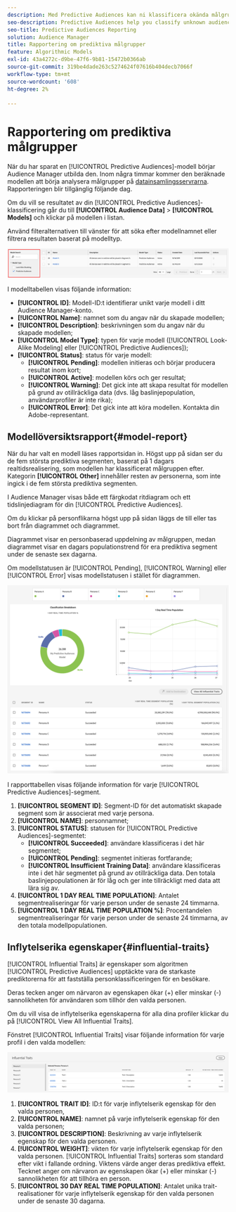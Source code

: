 ```yaml
---
description: Med Predictive Audiences kan ni klassificera okända målgrupper i distinkta personas i realtid med datavetenskap.
seo-description: Predictive Audiences help you classify unknown audiences into distinct personas in real-time, using data science.
seo-title: Predictive Audiences Reporting
solution: Audience Manager
title: Rapportering om prediktiva målgrupper
feature: Algorithmic Models
exl-id: 43a4272c-d9be-47f6-9b81-15472b0366ab
source-git-commit: 319be4dade263c5274624f07616b404decb7066f
workflow-type: tm+mt
source-wordcount: '608'
ht-degree: 2%

---
```


# Rapportering om prediktiva målgrupper

När du har sparat en [!UICONTROL Predictive Audiences]-modell börjar Audience Manager utbilda den. Inom några timmar kommer den beräknade modellen att börja analysera målgrupper på [datainsamlingsservrarna](https://experienceleague.adobe.com/docs/audience-manager/user-guide/reference/system-components/components-data-collection.html?lang=sv-SE#dcs-pcs). Rapporteringen blir tillgänglig följande dag.

Om du vill se resultatet av din [!UICONTROL Predictive Audiences]-klassificering går du till **[!UICONTROL Audience Data]** > **[!UICONTROL Models]** och klickar på modellen i listan.

Använd filteralternativen till vänster för att söka efter modellnamnet eller filtrera resultaten baserat på modelltyp.

![prediktiv-audiences-filter](assets/predictive-audiences-filter-models.png)

I modelltabellen visas följande information:

* **[!UICONTROL ID]**: Modell-ID:t identifierar unikt varje modell i ditt Audience Manager-konto.
* **[!UICONTROL Name]**: namnet som du angav när du skapade modellen;
* **[!UICONTROL Description]**: beskrivningen som du angav när du skapade modellen;
* **[!UICONTROL Model Type]**: typen för varje modell ([!UICONTROL Look-Alike Modeling] eller [!UICONTROL Predictive Audiences]);
* **[!UICONTROL Status]**: status för varje modell:
   * **[!UICONTROL Pending]**: modellen initieras och börjar producera resultat inom kort;
   * **[!UICONTROL Active]**: modellen körs och ger resultat;
   * **[!UICONTROL Warning]**: Det gick inte att skapa resultat för modellen på grund av otillräckliga data (dvs. låg baslinjepopulation, användarprofiler är inte rika);
   * **[!UICONTROL Error]**: Det gick inte att köra modellen. Kontakta din Adobe-representant.

## Modellöversiktsrapport{#model-report}

När du har valt en modell läses rapportsidan in. Högst upp på sidan ser du de fem största prediktiva segmenten, baserat på 1 dagars realtidsrealisering, som modellen har klassificerat målgruppen efter. Kategorin **[!UICONTROL Other]** innehåller resten av personerna, som inte ingick i de fem största prediktiva segmenten.

I Audience Manager visas både ett färgkodat ritdiagram och ett tidslinjediagram för din [!UICONTROL Predictive Audiences].

Om du klickar på personflikarna högst upp på sidan läggs de till eller tas bort från diagrammet och diagrammet.

Diagrammet visar en personbaserad uppdelning av målgruppen, medan diagrammet visar en dagars populationstrend för era prediktiva segment under de senaste sex dagarna.

Om modellstatusen är [!UICONTROL Pending], [!UICONTROL Warning] eller [!UICONTROL Error] visas modellstatusen i stället för diagrammen.

![smart-persona-report](assets/predictive-audiences-report.png)

I rapporttabellen visas följande information för varje [!UICONTROL Predictive Audiences]-segment.

1. **[!UICONTROL SEGMENT ID]**: Segment-ID för det automatiskt skapade segment som är associerat med varje persona.
1. **[!UICONTROL NAME]**: personnamnet;
1. **[!UICONTROL STATUS]**: statusen för [!UICONTROL Predictive Audiences]-segmentet:
   * **[!UICONTROL Succeeded]**: användare klassificeras i det här segmentet;
   * **[!UICONTROL Pending]**: segmentet initieras fortfarande;
   * **[!UICONTROL Insufficient Training Data]**: användare klassificeras inte i det här segmentet på grund av otillräckliga data. Den totala baslinjepopulationen är för låg och ger inte tillräckligt med data att lära sig av.
1. **[!UICONTROL 1 DAY REAL TIME POPULATION]**: Antalet segmentrealiseringar för varje person under de senaste 24 timmarna.
1. **[!UICONTROL 1 DAY REAL TIME POPULATION %]**: Procentandelen segmentrealiseringar för varje person under de senaste 24 timmarna, av den totala modellpopulationen.

## Inflytelserika egenskaper{#influential-traits}

[!UICONTROL Influential Traits] är egenskaper som algoritmen [!UICONTROL Predictive Audiences] upptäckte vara de starkaste prediktorerna för att fastställa personklassificeringen för en besökare.

Deras tecken anger om närvaron av egenskapen ökar (+) eller minskar (-) sannolikheten för användaren som tillhör den valda personen.

Om du vill visa de inflytelserika egenskaperna för alla dina profiler klickar du på [!UICONTROL View All Influential Traits].

Fönstret [!UICONTROL Influential Traits] visar följande information för varje profil i den valda modellen:

![Inflytelserika egenskaper](assets/predictive-audiences-influential-traits.png)

1. **[!UICONTROL TRAIT ID]**: ID:t för varje inflytelserik egenskap för den valda personen,
1. **[!UICONTROL NAME]**: namnet på varje inflytelserik egenskap för den valda personen;
1. **[!UICONTROL DESCRIPTION]**: Beskrivning av varje inflytelserik egenskap för den valda personen.
1. **[!UICONTROL WEIGHT]**: vikten för varje inflytelserik egenskap för den valda personen. [!UICONTROL Influential Traits] sorteras som standard efter vikt i fallande ordning.  Viktens värde anger deras prediktiva effekt. Tecknet anger om närvaron av egenskapen ökar (+) eller minskar (-) sannolikheten för att tillhöra en person.
1. **[!UICONTROL 30 DAY REAL TIME POPULATION]**: Antalet unika trait-realisationer för varje inflytelserik egenskap för den valda personen under de senaste 30 dagarna.
